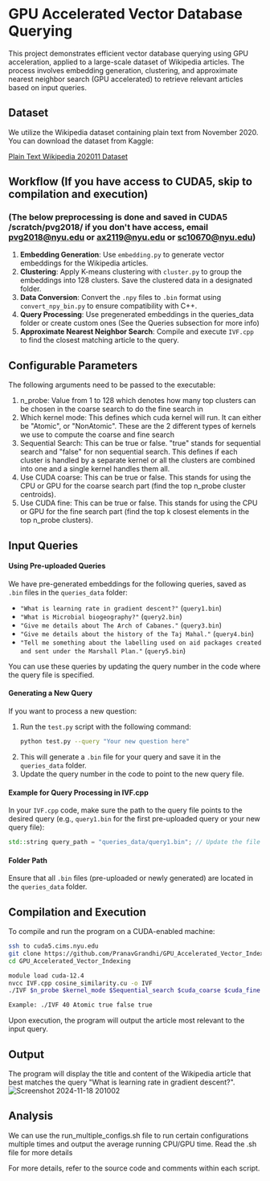 
# GPU Accelerated Vector Database Querying

This project demonstrates efficient vector database querying using GPU acceleration, applied to a large-scale dataset of Wikipedia articles. The process involves embedding generation, clustering, and approximate nearest neighbor search (GPU accelerated) to retrieve relevant articles based on input queries.

## Dataset

We utilize the Wikipedia dataset containing plain text from November 2020. You can download the dataset from Kaggle:

[Plain Text Wikipedia 202011 Dataset](https://www.kaggle.com/datasets/ltcmdrdata/plain-text-wikipedia-202011/data)

## Workflow (If you have access to CUDA5, skip to compilation and execution)
### (The below preprocessing is done and saved in CUDA5 /scratch/pvg2018/ if you don't have access, email pvg2018@nyu.edu or ax2119@nyu.edu or sc10670@nyu.edu)

1. **Embedding Generation**: Use `embedding.py` to generate vector embeddings for the Wikipedia articles.
2. **Clustering**: Apply K-means clustering with `cluster.py` to group the embeddings into 128 clusters. Save the clustered data in a designated folder.
3. **Data Conversion**: Convert the `.npy` files to `.bin` format using `convert_npy_bin.py` to ensure compatibility with C++.
4. **Query Processing**: Use pregenerated embeddings in the queries_data folder or create custom ones (See the Queries subsection for more info)
5. **Approximate Nearest Neighbor Search**: Compile and execute `IVF.cpp` to find the closest matching article to the query.

## Configurable Parameters

The following arguments need to be passed to the executable:
1. n_probe: Value from 1 to 128 which denotes how many top clusters can be chosen in the coarse search to do the fine search in
2. Which kernel mode: This defines which cuda kernel will run. It can either be "Atomic", or "NonAtomic". These are the 2 different types of kernels we use to compute the coarse and fine search
3. Sequential Search: This can be true or false. "true" stands for sequential search and "false" for non sequential search. This defines if each cluster is handled by a separate kernel or all the clusters are combined into one and a single kernel handles them all.
4. Use CUDA coarse: This can be true or false. This stands for using the CPU or GPU for the coarse search part (find the top n_probe cluster centroids).
5. Use CUDA fine: This can be true or false. This stands for using the CPU or GPU for the fine search part (find the top k closest elements in the top n_probe clusters).

## Input Queries
#### **Using Pre-uploaded Queries**
We have pre-generated embeddings for the following queries, saved as `.bin` files in the `queries_data` folder:

- `"What is learning rate in gradient descent?"` (`query1.bin`)
- `"What is Microbial biogeography?"` (`query2.bin`)
- `"Give me details about The Arch of Cabanes."` (`query3.bin`)
- `"Give me details about the history of the Taj Mahal."` (`query4.bin`)
- `"Tell me something about the labelling used on aid packages created and sent under the Marshall Plan."` (`query5.bin`)

You can use these queries by updating the query number in the code where the query file is specified.

#### **Generating a New Query**
If you want to process a new question:
1. Run the `test.py` script with the following command:
   ```bash
   python test.py --query "Your new question here"
   ```
2. This will generate a `.bin` file for your query and save it in the `queries_data` folder.
3. Update the query number in the code to point to the new query file.

#### **Example for Query Processing in IVF.cpp**
In your `IVF.cpp` code, make sure the path to the query file points to the desired query (e.g., `query1.bin` for the first pre-uploaded query or your new query file):
```cpp
std::string query_path = "queries_data/query1.bin"; // Update the file as needed
```

#### **Folder Path**
Ensure that all `.bin` files (pre-uploaded or newly generated) are located in the `queries_data` folder.

## Compilation and Execution

To compile and run the program on a CUDA-enabled machine:

```bash
ssh to cuda5.cims.nyu.edu
git clone https://github.com/PranavGrandhi/GPU_Accelerated_Vector_Indexing.git
cd GPU_Accelerated_Vector_Indexing

module load cuda-12.4
nvcc IVF.cpp cosine_similarity.cu -o IVF
./IVF $n_probe $kernel_mode $Sequential_search $cuda_coarse $cuda_fine

Example: ./IVF 40 Atomic true false true
```

Upon execution, the program will output the article most relevant to the input query.

## Output

The program will display the title and content of the Wikipedia article that best matches the query "What is learning rate in gradient descent?".
![Screenshot 2024-11-18 201002](https://github.com/user-attachments/assets/4be1e7a9-3e6e-4e65-9e68-0c65c89a770b)

## Analysis
We can use the run_multiple_configs.sh file to run certain configurations multiple times and output the average running CPU/GPU time. Read the .sh file for more details


For more details, refer to the source code and comments within each script.
